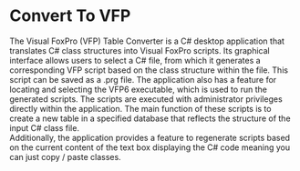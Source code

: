 # Convert To VFP
 The Visual FoxPro (VFP) Table Converter is a C# desktop application that translates C# class structures into Visual FoxPro scripts. 
 Its graphical interface allows users to select a C# file, from which it generates a corresponding VFP script based on the class structure within the file. 
 This script can be saved as a .prg file.  The application also has a feature for locating and selecting the VFP6 executable, which is used to run the generated scripts. 
 The scripts are executed with administrator privileges directly within the application. 
 The main function of these scripts is to create a new table in a specified database that reflects the structure of the input C# class file.  
 Additionally, the application provides a feature to regenerate scripts based on the current content of the text box displaying the C# code meaning you can just copy / paste classes.
